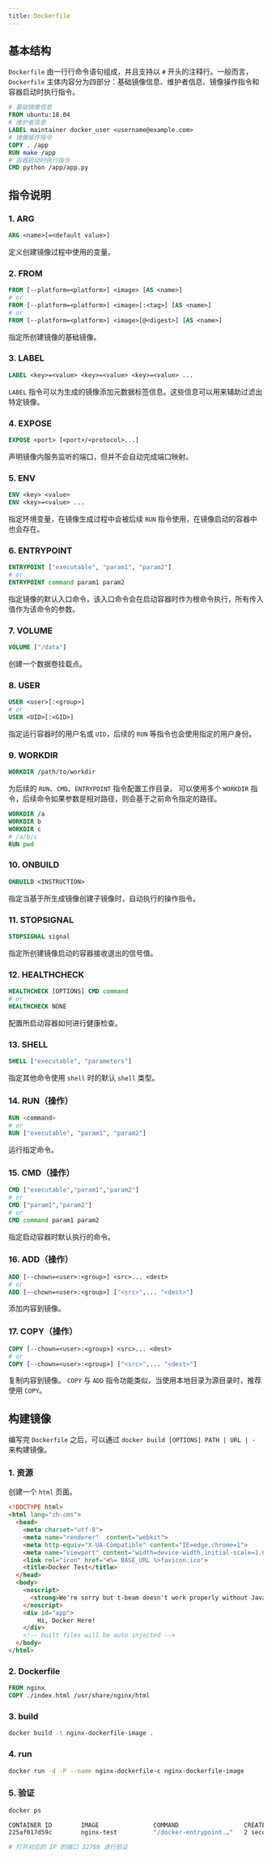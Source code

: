 ```yaml
---
title: Dockerfile
---
```


## 基本结构

`Dockerfile` 由一行行命令语句组成，并且支持以 `#` 开头的注释行。一般而言，`Dockerfile` 主体内容分为四部分：基础镜像信息、维护者信息、镜像操作指令和容器启动时执行指令。

```dockerfile
# 基础镜像信息
FROM ubuntu:18.04
# 维护者信息
LABEL maintainer docker_user <username@example.com>
# 镜像操作指令
COPY . /app
RUN make /app
# 容器启动时执行指令
CMD python /app/app.py
```



## 指令说明

### 1. ARG

```dockerfile
ARG <name>[=<default value>]
```
定义创建镜像过程中使用的变量。

### 2. FROM

```dockerfile
FROM [--platform=<platform>] <image> [AS <name>]
# or
FROM [--platform=<platform>] <image>[:<tag>] [AS <name>]
# or
FROM [--platform=<platform>] <image>[@<digest>] [AS <name>]
```
指定所创建镜像的基础镜像。

### 3. LABEL

```dockerfile
LABEL <key>=<value> <key>=<value> <key>=<value> ...
```
`LABEL` 指令可以为生成的镜像添加元数据标签信息。这些信息可以用来辅助过滤出特定镜像。

### 4. EXPOSE

```dockerfile
EXPOSE <port> [<port>/<protocol>...]
```
声明镜像内服务监听的端口，但并不会自动完成端口映射。

### 5. ENV

```dockerfile
ENV <key> <value>
ENV <key>=<value> ...
```
指定环境变量，在镜像生成过程中会被后续 `RUN` 指令使用，在镜像启动的容器中也会存在。

### 6. ENTRYPOINT

```dockerfile
ENTRYPOINT ["executable", "param1", "param2"]
# or
ENTRYPOINT command param1 param2
```
指定镜像的默认入口命令，该入口命令会在启动容器时作为根命令执行，所有传入值作为该命令的参数。

### 7. VOLUME

```dockerfile
VOLUME ["/data"]
```
创建一个数据卷挂载点。

### 8. USER

```dockerfile
USER <user>[:<group>]
# or
USER <UID>[:<GID>]
```
指定运行容器时的用户名或 `UID`，后续的 `RUN` 等指令也会使用指定的用户身份。

### 9. WORKDIR

```dockerfile
WORKDIR /path/to/workdir
```
为后续的 `RUN`、`CMD`、`ENTRYPOINT` 指令配置工作目录。
可以使用多个 `WORKDIR` 指令，后续命令如果参数是相对路径，则会基于之前命令指定的路径。

```dockerfile
WORKDIR /a
WORKDIR b
WORKDIR c
# /a/b/c
RUN pwd
```

### 10. ONBUILD

```dockerfile
ONBUILD <INSTRUCTION>
```
指定当基于所生成镜像创建子镜像时，自动执行的操作指令。

### 11. STOPSIGNAL

```dockerfile
STOPSIGNAL signal
```
指定所创建镜像启动的容器接收退出的信号值。

### 12. HEALTHCHECK

```dockerfile
HEALTHCHECK [OPTIONS] CMD command
# or
HEALTHCHECK NONE
```
配置所启动容器如何进行健康检查。

### 13. SHELL

```dockerfile
SHELL ["executable", "parameters"]
```
指定其他命令使用 `shell` 时的默认 `shell` 类型。

### 14. RUN（操作）

```dockerfile
RUN <command>
# or
RUN ["executable", "param1", "param2"]
```
运行指定命令。

### 15. CMD（操作）

```dockerfile
CMD ["executable","param1","param2"]
# or
CMD ["param1","param2"]
# or
CMD command param1 param2
```
指定启动容器时默认执行的命令。

### 16. ADD（操作）

```dockerfile
ADD [--chown=<user>:<group>] <src>... <dest>
# or
ADD [--chown=<user>:<group>] ["<src>",... "<dest>"]
```
添加内容到镜像。

### 17. COPY（操作）

```dockerfile
COPY [--chown=<user>:<group>] <src>... <dest>
# or
COPY [--chown=<user>:<group>] ["<src>",... "<dest>"]
```
复制内容到镜像。
`COPY` 与 `ADD` 指令功能类似，当使用本地目录为源目录时，推荐使用 `COPY`。



## 构建镜像

编写完 `Dockerfile` 之后，可以通过 `docker build [OPTIONS] PATH | URL | -` 来构建镜像。

### 1. 资源

创建一个 `html` 页面。

```html
<!DOCTYPE html>
<html lang="zh-cms">
  <head>
    <meta charset="utf-8">
    <meta name="renderer"  content="webkit">
    <meta http-equiv="X-UA-Compatible" content="IE=edge,chrome=1">
    <meta name="viewport" content="width=device-width,initial-scale=1.0">
    <link rel="icon" href="<%= BASE_URL %>favicon.ico">
    <title>Docker Test</title>
  </head>
  <body>
    <noscript>
      <strong>We're sorry but t-beam doesn't work properly without JavaScript enabled. Please enable it to continue.</strong>
    </noscript>
    <div id="app">
        Hi, Docker Here!
    </div>
    <!-- built files will be auto injected -->
  </body>
</html>
```

### 2. Dockerfile

```dockerfile
FROM nginx
COPY ./index.html /usr/share/nginx/html
```

### 3. build

```bash
docker build -t nginx-dockerfile-image .
```

### 4. run

```bash
docker run -d -P --name nginx-dockerfile-c nginx-dockerfile-image
```

### 5. 验证

```bash
docker ps

CONTAINER ID        IMAGE               COMMAND                  CREATED             STATUS              PORTS                     NAMES
225af017d59c        nginx-test          "/docker-entrypoint.…"   2 seconds ago       Up 2 seconds        0.0.0.0:32769->80/tcp     nginx-dockerfile-c

# 打开对应的 IP 的端口 32769 进行验证
```

